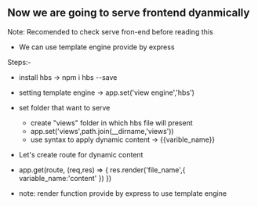 ## Now we are going to serve frontend dyanmically

Note: Recomended to check serve fron-end before reading this

- We can use template engine provide by express

Steps:-
- install hbs -> npm i hbs --save

- setting template engine -> app.set('view engine','hbs')

- set folder that want to serve
  - create "views" folder in which hbs file will present
  - app.set('views',path.join(__dirname,'views'))
  - use syntax to apply dynamic content -> {{varible_name}}

- Let's create route for dynamic content
 - app.get(route, (req,res) => {
    res.render('file_name',{
        variable_name:'content'
    })
 })
 - note: render function provide by express to use template engine 
